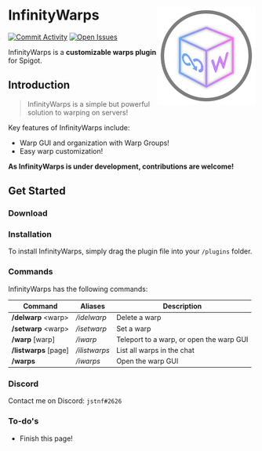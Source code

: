 # <img src="assets/InfinityWarpsLogo.png?raw=true" align="right"> InfinityWarps
[![Commit Activity](https://img.shields.io/github/last-commit/jstnf/InfinityWarps.svg)](https://github.com/jstnf/InfinityWarps/commits/master)
[![Open Issues](https://img.shields.io/github/issues/jstnf/infinitywarps.svg)](https://github.com/jstnf/InfinityWarps/issues)

InfinityWarps is a **customizable warps plugin** for Spigot.

Introduction
---
> InfinityWarps is a simple but powerful solution to warping on servers!

Key features of InfinityWarps include:

* Warp GUI and organization with Warp Groups!
* Easy warp customization!

**As InfinityWarps is under development, contributions are welcome!**

Get Started
---
### Download
### Installation
To install InfinityWarps, simply drag the plugin file into your `/plugins` folder.

### Commands
InfinityWarps has the following commands:

| Command | Aliases | Description |
| ------ | ------ | ------ |
| **/delwarp** \<warp> | */idelwarp* | Delete a warp |
| **/setwarp** \<warp> | */isetwarp* | Set a warp |
| **/warp** [warp] | */iwarp* | Teleport to a warp, or open the warp GUI |
| **/listwarps** [page] | */ilistwarps* | List all warps in the chat |
| **/warps** | */iwarps* | Open the warp GUI |

### Discord
Contact me on Discord:
`jstnf#2626`

### To-do's
 - Finish this page!
